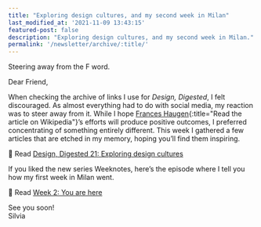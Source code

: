 ```yaml
---
title: "Exploring design cultures, and my second week in Milan"
last_modified_at: '2021-11-09 13:43:15'
featured-post: false
description: "Exploring design cultures, and my second week in Milan."
permalink: '/newsletter/archive/:title/'
---
```


<p class="lead">Steering away from the F word.</p>

<!--more-->

Dear Friend,

When checking the archive of links I use for *Design, Digested*, I felt discouraged. As almost everything had to do with social media, my reaction was to steer away from it. While I hope [Frances Haugen](https://en.wikipedia.org/wiki/Frances_Haugen){:title="Read the article on Wikipedia"}’s efforts will produce positive outcomes, I preferred concentrating of something entirely different. This week I gathered a few articles that are etched in my memory, hoping you’ll find them inspiring.

<p class="detached">🔗 Read <a href="https://silviamaggidesign.com/design-digested/design-digested-21/">Design, Digested 21: Exploring design cultures</a></p>

<p class="detached">If you liked the new series Weeknotes, here’s the episode where I tell you how my first week in Milan went.</p>

<p class="detached">🔗 Read <a href="https://silviamaggidesign.com/weeknotes/weeknotes-2/">Week 2: You are here</a></p>

<p class="detached">See you soon!<br>
Silvia</p>